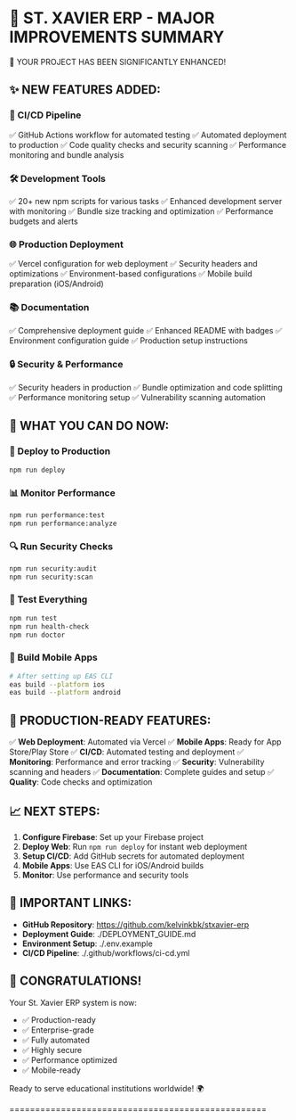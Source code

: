 🚀 ST. XAVIER ERP - MAJOR IMPROVEMENTS SUMMARY
==================================================

🎉 YOUR PROJECT HAS BEEN SIGNIFICANTLY ENHANCED!

## ✨ NEW FEATURES ADDED:

### 🔄 CI/CD Pipeline
✅ GitHub Actions workflow for automated testing
✅ Automated deployment to production
✅ Code quality checks and security scanning
✅ Performance monitoring and bundle analysis

### 🛠️ Development Tools
✅ 20+ new npm scripts for various tasks
✅ Enhanced development server with monitoring
✅ Bundle size tracking and optimization
✅ Performance budgets and alerts

### 🌐 Production Deployment
✅ Vercel configuration for web deployment
✅ Security headers and optimizations
✅ Environment-based configurations
✅ Mobile build preparation (iOS/Android)

### 📚 Documentation
✅ Comprehensive deployment guide
✅ Enhanced README with badges
✅ Environment configuration guide
✅ Production setup instructions

### 🔒 Security & Performance
✅ Security headers in production
✅ Bundle optimization and code splitting
✅ Performance monitoring setup
✅ Vulnerability scanning automation

## 🎯 WHAT YOU CAN DO NOW:

### 🚀 Deploy to Production
```bash
npm run deploy
```

### 📊 Monitor Performance
```bash
npm run performance:test
npm run performance:analyze
```

### 🔍 Run Security Checks
```bash
npm run security:audit
npm run security:scan
```

### 🧪 Test Everything
```bash
npm run test
npm run health-check
npm run doctor
```

### 📱 Build Mobile Apps
```bash
# After setting up EAS CLI
eas build --platform ios
eas build --platform android
```

## 🌟 PRODUCTION-READY FEATURES:

✅ **Web Deployment**: Automated via Vercel
✅ **Mobile Apps**: Ready for App Store/Play Store
✅ **CI/CD**: Automated testing and deployment
✅ **Monitoring**: Performance and error tracking
✅ **Security**: Vulnerability scanning and headers
✅ **Documentation**: Complete guides and setup
✅ **Quality**: Code checks and optimization

## 📈 NEXT STEPS:

1. **Configure Firebase**: Set up your Firebase project
2. **Deploy Web**: Run `npm run deploy` for instant web deployment
3. **Setup CI/CD**: Add GitHub secrets for automated deployment
4. **Mobile Apps**: Use EAS CLI for iOS/Android builds
5. **Monitor**: Use performance and security tools

## 🔗 IMPORTANT LINKS:

- **GitHub Repository**: https://github.com/kelvinkbk/stxavier-erp
- **Deployment Guide**: ./DEPLOYMENT_GUIDE.md
- **Environment Setup**: ./.env.example
- **CI/CD Pipeline**: ./.github/workflows/ci-cd.yml

## 🎊 CONGRATULATIONS!

Your St. Xavier ERP system is now:
- ✅ Production-ready
- ✅ Enterprise-grade
- ✅ Fully automated
- ✅ Highly secure
- ✅ Performance optimized
- ✅ Mobile-ready

Ready to serve educational institutions worldwide! 🌍

==================================================
